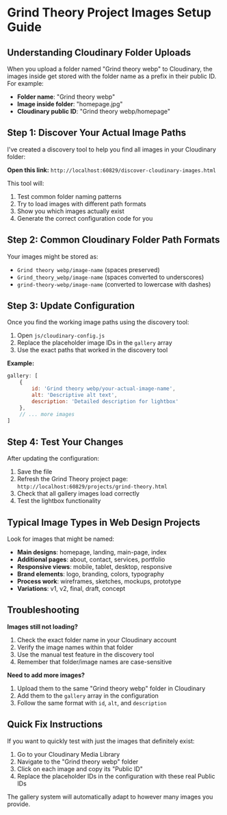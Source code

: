 # Grind Theory Project Images Setup Guide

## Understanding Cloudinary Folder Uploads

When you upload a folder named "Grind theory webp" to Cloudinary, the images inside get stored with the folder name as a prefix in their public ID. For example:

- **Folder name**: "Grind theory webp"
- **Image inside folder**: "homepage.jpg"
- **Cloudinary public ID**: "Grind theory webp/homepage"

## Step 1: Discover Your Actual Image Paths

I've created a discovery tool to help you find all images in your Cloudinary folder:

**Open this link:** `http://localhost:60829/discover-cloudinary-images.html`

This tool will:
1. Test common folder naming patterns
2. Try to load images with different path formats
3. Show you which images actually exist
4. Generate the correct configuration code for you

## Step 2: Common Cloudinary Folder Path Formats

Your images might be stored as:
- `Grind theory webp/image-name` (spaces preserved)
- `Grind_theory_webp/image-name` (spaces converted to underscores)  
- `grind-theory-webp/image-name` (converted to lowercase with dashes)

## Step 3: Update Configuration

Once you find the working image paths using the discovery tool:

1. Open `js/cloudinary-config.js`
2. Replace the placeholder image IDs in the `gallery` array
3. Use the exact paths that worked in the discovery tool

**Example:**
```javascript
gallery: [
    {
        id: 'Grind theory webp/your-actual-image-name',
        alt: 'Descriptive alt text',
        description: 'Detailed description for lightbox'
    },
    // ... more images
]
```

## Step 4: Test Your Changes

After updating the configuration:
1. Save the file
2. Refresh the Grind Theory project page: `http://localhost:60829/projects/grind-theory.html`
3. Check that all gallery images load correctly
4. Test the lightbox functionality

## Typical Image Types in Web Design Projects

Look for images that might be named:
- **Main designs**: homepage, landing, main-page, index
- **Additional pages**: about, contact, services, portfolio
- **Responsive views**: mobile, tablet, desktop, responsive
- **Brand elements**: logo, branding, colors, typography
- **Process work**: wireframes, sketches, mockups, prototype
- **Variations**: v1, v2, final, draft, concept

## Troubleshooting

**Images still not loading?**
1. Check the exact folder name in your Cloudinary account
2. Verify the image names within that folder
3. Use the manual test feature in the discovery tool
4. Remember that folder/image names are case-sensitive

**Need to add more images?**
1. Upload them to the same "Grind theory webp" folder in Cloudinary
2. Add them to the `gallery` array in the configuration
3. Follow the same format with `id`, `alt`, and `description`

## Quick Fix Instructions

If you want to quickly test with just the images that definitely exist:

1. Go to your Cloudinary Media Library
2. Navigate to the "Grind theory webp" folder  
3. Click on each image and copy its "Public ID"
4. Replace the placeholder IDs in the configuration with these real Public IDs

The gallery system will automatically adapt to however many images you provide.
